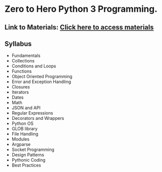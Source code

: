 # Zero to Hero Python 3 Programming.

## Link to Materials: <a href="https://drive.google.com/drive/u/0/folders/1qOEywNr6DHcygh6SIjua9uRK8gQI2xmM">Click here to access materials</a>

## Syllabus

- Fundamentals
- Collections
- Conditions and Loops
- Functions
- Object Oriented Programming
- Error and Exception Handling
- Closures
- Iterators
- Dates
- Math
- JSON and API
- Regular Expressions
- Decorators and Wrappers
- Python OS
- GLOB library
- File Handling
- Modules
- Argparse
- Socket Programming
- Design Patterns
- Pythonic Coding
- Best Practices
